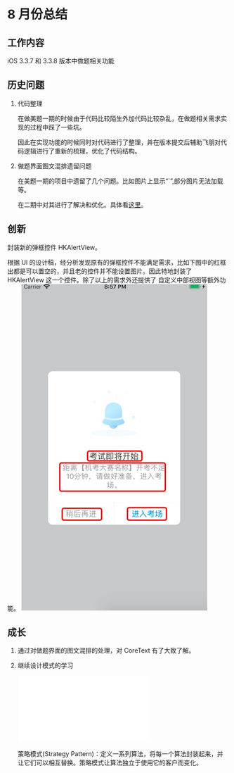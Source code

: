 # 8 月份总结

## 工作内容
iOS 3.3.7 和 3.3.8 版本中做题相关功能
## 历史问题
1. 代码整理

    在做美题一期的时候由于代码比较陌生外加代码比较杂乱，在做题相关需求实现的过程中踩了一些坑。
    
    因此在实现功能的时候同时对代码进行了整理，并在版本提交后辅助飞朋对代码逻辑进行了重新的梳理，优化了代码结构。
2. 做题界面图文混排遗留问题

    在美题一期的项目中遗留了几个问题。比如图片上显示“`”,部分图片无法加载等。
    
    在二期中对其进行了解决和优化。具体看[这里](../dttext.md)。
    
## 创新

封装新的弹框控件 HKAlertView。

根据 UI 的设计稿，经分析发现原有的弹框控件不能满足需求，比如下图中的红框出都是可以置空的，并且老的控件并不能设置图片。因此特地封装了 HKAlertView 这一个控件。除了以上的需求外还提供了 自定义中部视图等额外功能。
![](./images/s1-1.jpg)

## 成长

1. 通过对做题界面的图文混排的处理，对 CoreText 有了大致了解。

2. 继续设计模式的学习

    ![策略模式](../reading-notes/head-first-design-pattern/01-strategy-pattern.md)

    策略模式(Strategy Pattern)：定义一系列算法，将每一个算法封装起来，并让它们可以相互替换。策略模式让算法独立于使用它的客户而变化。
    
    

